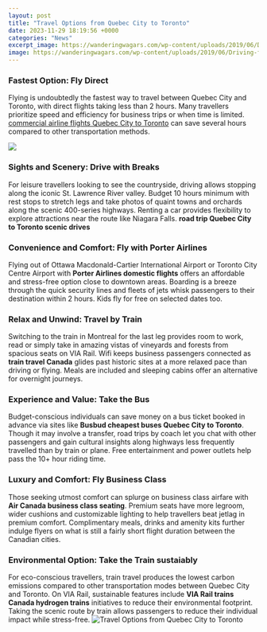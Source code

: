 ```yaml
---
layout: post
title: "Travel Options from Quebec City to Toronto"
date: 2023-11-29 18:19:56 +0000
categories: "News"
excerpt_image: https://wanderingwagars.com/wp-content/uploads/2019/06/Driving-from-Toronto-to-Quebec-City.jpg
image: https://wanderingwagars.com/wp-content/uploads/2019/06/Driving-from-Toronto-to-Quebec-City.jpg
---
```


### Fastest Option: Fly Direct 
Flying is undoubtedly the fastest way to travel between Quebec City and Toronto, with direct flights taking less than 2 hours. Many travellers prioritize speed and efficiency for business trips or when time is limited. [commercial airline flights Quebec City to Toronto](https://newsconcept.github.io/google95dafe2155304085.html) can save several hours compared to other transportation methods. 

![](https://images-travel.startsat60.com/holidays/1574830626329_tour-map.JPG?auto=compress&amp;w=660&amp;fit=min)
### Sights and Scenery: Drive with Breaks
For leisure travellers looking to see the countryside, driving allows stopping along the iconic St. Lawrence River valley. Budget 10 hours minimum with rest stops to stretch legs and take photos of quaint towns and orchards along the scenic 400-series highways. Renting a car provides  flexibility to explore attractions near the route like Niagara Falls. **road trip Quebec City to Toronto scenic drives**
### Convenience and Comfort: Fly with Porter Airlines  
Flying out of Ottawa Macdonald-Cartier International Airport or Toronto City Centre Airport with **Porter Airlines domestic flights** offers an affordable and stress-free option close to downtown areas. Boarding is a breeze through the quick security lines and fleets of jets whisk passengers to their destination within 2 hours. Kids fly for free on selected dates too. 
### Relax and Unwind: Travel by Train 
Switching to the train in Montreal for the last leg provides room to work, read or simply take in amazing vistas of vineyards and forests from spacious seats on VIA Rail. Wifi keeps business passengers connected as **train travel Canada** glides past historic sites at a more relaxed pace than driving or flying. Meals are included and sleeping cabins offer an alternative for overnight journeys.
### Experience and Value: Take the Bus  
Budget-conscious individuals can save money on a bus ticket booked in advance via sites like **Busbud cheapest buses Quebec City to Toronto**. Though it may involve a transfer, road trips by coach let you chat with other passengers and gain cultural insights along highways less frequently travelled than by train or plane. Free entertainment and power outlets help pass the 10+ hour riding time. 
### Luxury and Comfort: Fly Business Class
Those seeking utmost comfort can splurge on business class airfare with **Air Canada business class seating**. Premium seats have more legroom, wider cushions and customizable lighting to help travellers beat jetlag in premium comfort. Complimentary meals, drinks and amenity kits further indulge flyers on what is still a fairly short flight duration between the Canadian cities.
### Environmental Option: Take the Train sustaiably  
For eco-conscious travellers, train travel produces the lowest carbon emissions compared to other transportation modes between Quebec City and Toronto. On VIA Rail, sustainable features include **VIA Rail trains Canada hydrogen trains** initiatives to reduce their environmental footprint. Taking the scenic route by train allows passengers to reduce their individual impact while stress-free.
![Travel Options from Quebec City to Toronto](https://wanderingwagars.com/wp-content/uploads/2019/06/Driving-from-Toronto-to-Quebec-City.jpg)